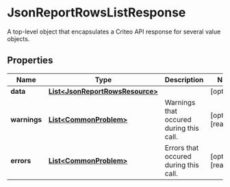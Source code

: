 

# JsonReportRowsListResponse

A top-level object that encapsulates a Criteo API response for several value objects.

## Properties

| Name | Type | Description | Notes |
|------------ | ------------- | ------------- | -------------|
|**data** | [**List&lt;JsonReportRowsResource&gt;**](JsonReportRowsResource.md) |  |  [optional] |
|**warnings** | [**List&lt;CommonProblem&gt;**](CommonProblem.md) | Warnings that occured during this call. |  [optional] [readonly] |
|**errors** | [**List&lt;CommonProblem&gt;**](CommonProblem.md) | Errors that occured during this call. |  [optional] [readonly] |



